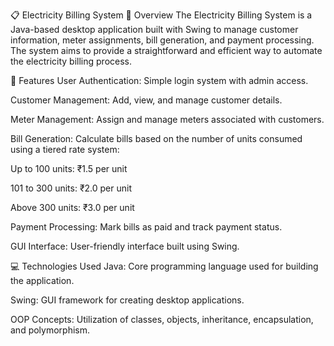 📋 Electricity Billing System
📖 Overview
The Electricity Billing System is a Java-based desktop application built with Swing to manage customer information, meter assignments, bill generation, and payment processing. The system aims to provide a straightforward and efficient way to automate the electricity billing process.

🌟 Features
User Authentication: Simple login system with admin access.

Customer Management: Add, view, and manage customer details.

Meter Management: Assign and manage meters associated with customers.

Bill Generation: Calculate bills based on the number of units consumed using a tiered rate system:

Up to 100 units: ₹1.5 per unit

101 to 300 units: ₹2.0 per unit

Above 300 units: ₹3.0 per unit

Payment Processing: Mark bills as paid and track payment status.

GUI Interface: User-friendly interface built using Swing.

💻 Technologies Used
Java: Core programming language used for building the application.

Swing: GUI framework for creating desktop applications.

OOP Concepts: Utilization of classes, objects, inheritance, encapsulation, and polymorphism.

